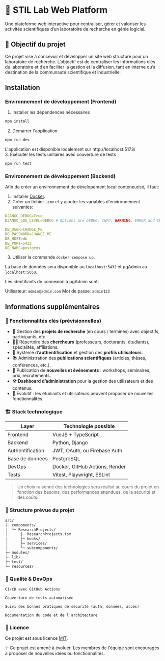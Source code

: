 # 🧪 STIL Lab Web Platform

Une plateforme web interactive pour centraliser, gérer et valoriser les activités scientifiques d’un laboratoire de recherche en génie logiciel.

## 🎯 Objectif du projet

Ce projet vise à concevoir et développer un site web structuré pour un laboratoire de recherche. L’objectif est de centraliser les informations clés du laboratoire et d’en faciliter la gestion et la diffusion, tant en interne qu’à destination de la communauté scientifique et industrielle.

## Installation
### Environnement de développement (Frontend)

1. Installer les dépendences nécessaires
```sh
npm install
```
2. Démarrer l'application
```sh
npm run dev
```
L'application est disponible localement sur http://localhost:5173/   
3. Exécuter les tests unitaires avec couverture de tests
```sh
npm run test
```

### Environnement de développement (Backend)

Afin de créer un environnement de dévelopement local conteneurisé, il faut:

1. Installer [Docker](https://www.docker.com/products/docker-desktop/).
2. Créer un fichier `.env` et y ajouter les variables d'environnement suivantes:

```yaml
DJANGO_DEBUG=True
DJANGO_LOG_LEVEL=DEBUG # Options are DEBUG, INFO, WARNING, ERROR and CRITICAL

DB_USER=CHANGE_ME
DB_PASSWORD=CHANGE_ME
DB_HOST=db
DB_PORT=5432
DB_NAME=postgres
```

3. Utiliser la commande `docker compose up`.

La base de données sera disponible au `localhost:5432` et pgAdmin au `localhost:5050`.

Les identifiants de connexion à pgAdmin sont:

Utilisateur: `admin@admin.com`
Mot de passe: `admin123`

## Informations supplémentaires
### 🚀 Fonctionnalités clés (prévisionnelles)

-   🔬 Gestion des **projets de recherche** (en cours / terminés) avec objectifs, participants, etc.
-   👩‍🔬 Répertoire des **chercheurs** (professeurs, doctorants, étudiants), spécialités, affiliations.
-   👤 Système d’**authentification** et gestion des **profils utilisateurs**.
-   📚 Administration des **publications scientifiques** (articles, thèses, conférences, etc.).
-   📰 Publication de **nouvelles et événements** : workshops, séminaires, prix, recrutements.
-   🛠️ **Dashboard d’administration** pour la gestion des utilisateurs et des contenus.
-   🧩 Évolutif : les étudiants et utilisateurs peuvent proposer de nouvelles fonctionnalités.

### 🏗️ Stack technologique

| Layer            | Technologie possible                  |
| ---------------- | ------------------------------------- |
| Frontend         | VueJS + TypeScript                    |
| Backend          | Python, Django         |
| Authentification | JWT, OAuth, ou Firebase Auth          |
| Base de données  | PostgreSQL                 |
| DevOps           | Docker, GitHub Actions, Render |
| Tests            | Vitest, Playwright, ESLint              |

> Un choix raisonné des technologies sera réalisé au cours du projet en fonction des besoins, des performances attendues, de la sécurité et des coûts.

### 📁 Structure prévue du projet

```bash
src/
├─ components/
│  └─ ResearchProjects/
│      ├─ ResearchProjects.tsx
│      ├─ hooks/
│      ├─ services/
│      └─ subcomponents/
├─ modules/
├─ lib/
├─ test/
└─ resources/
```

### 🧪 Qualité & DevOps

    CI/CD avec GitHub Actions

    Couverture de tests automatisée

    Suivi des bonnes pratiques de sécurité (auth, données, accès)

    Documentation du code et de l'architecture

### 📄 Licence

Ce projet est sous licence [MIT](LICENSE.txt).

✨ Ce projet est amené à évoluer. Les membres de l'équipe sont encouragés à proposer de nouvelles idées ou fonctionnalités.
